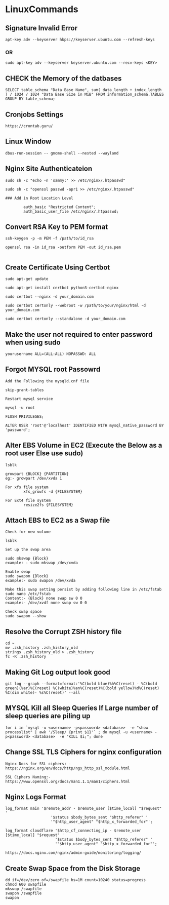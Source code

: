 # LinuxCommands

## Signature Invalid Error
```
apt-key adv --keyserver hkps://keyserver.ubuntu.com --refresh-keys
```
### OR
```
sudo apt-key adv --keyserver keyserver.ubuntu.com --recv-keys <KEY>
```

## CHECK the Memory of the datbases
```
SELECT table_schema "Data Base Name", sum( data_length + index_length ) / 1024 / 1024 "Data Base Size in MiB" FROM information_schema.TABLES GROUP BY table_schema;
```
## Cronjobs Settings

```
https://crontab.guru/
```
## Linux Window

```
dbus-run-session -- gnome-shell --nested --wayland
```

## Nginx Site Authenticateion
```
sudo sh -c "echo -n 'sammy:' >> /etc/nginx/.htpasswd"

sudo sh -c "openssl passwd -apr1 >> /etc/nginx/.htpasswd"

### Add in Root Location Level

        auth_basic "Restricted Content";
        auth_basic_user_file /etc/nginx/.htpasswd; 

```

## Convert RSA Key to PEM format
```
ssh-keygen -p -m PEM -f /path/to/id_rsa

openssl rsa -in id_rsa -outform PEM -out id_rsa.pem


```

## Create Certificate Using Certbot
```
sudo apt-get update

sudo apt-get install certbot python3-certbot-nginx

sudo certbot --nginx -d your_domain.com

sudo certbot certonly --webroot -w /path/to/your/nginx/html -d your_domain.com

sudo certbot certonly --standalone -d your_domain.com

```

## Make the user not required to enter password when using sudo
```
yourusername ALL=(ALL:ALL) NOPASSWD: ALL
```

## Forgot MYSQL root Passowrd
```
Add the Following the mysqld.cnf file

skip-grant-tables

Restart mysql service

mysql -u root

FLUSH PRIVILEGES;

ALTER USER 'root'@'localhost' IDENTIFIED WITH mysql_native_password BY 'password';

```

## Alter EBS Volume in EC2 (Execute the Below as a root user Else use sudo)
```
lsblk

growpart {BLOCK} {PARTITION}
eg:- growpart /dev/xvda 1

For xfs file system
        xfs_growfs -d {FILESYSTEM}

For Ext4 file system
        resize2fs {FILESYSTEM}

```

## Attach EBS to EC2 as a Swap file

```
Check for new volume

lsblk

Set up the swap area

sudo mkswap {Block}
example: - sudo mkswap /dev/xvda

Enable swap
sudo swapon {Block}
example:- sudo swapon /dev/xvda

Make this swap setting persist by adding following line in /etc/fstab
sudo nano /etc/fstab
Content:- {Block} none swap sw 0 0
example:- /dev/xvdf none swap sw 0 0

Check swap space
sudo swapon --show
```

## Resolve the Corrupt ZSH history file
```
cd ~
mv .zsh_history .zsh_history_old
strings .zsh_history_old > .zsh_history
fc -R .zsh_history
```

## Making Git Log output look good
```
git log --graph --format=format:'%C(bold blue)%h%C(reset) - %C(bold green)(%ar)%C(reset) %C(white)%an%C(reset)%C(bold yellow)%d%C(reset) %C(dim white)- %s%C(reset)' --all
```

## MYSQL Kill all Sleep Queries If Large number of sleep queries are piling up
```
for i in `mysql -u <username> -p<password> <database>  -e "show processlist" | awk '/Sleep/ {print $1}'` ; do mysql -u <username> -p<password> <database>  -e "KILL $i;"; done
```

## Change SSL TLS Ciphers for nginx configuration
```
Nginx Docs for SSL ciphers: - https://nginx.org/en/docs/http/ngx_http_ssl_module.html

SSL Ciphers Naming:- https://www.openssl.org/docs/man1.1.1/man1/ciphers.html

```

## Nginx Logs Format

```
log_format main '$remote_addr - $remote_user [$time_local] "$request" '
                    '$status $body_bytes_sent "$http_referer" '
                    '"$http_user_agent" "$http_x_forwarded_for"';

log_format cloudflare '$http_cf_connecting_ip - $remote_user [$time_local] "$request" '
                      '$status $body_bytes_sent "$http_referer" '
                      '"$http_user_agent" "$http_x_forwarded_for"';

https://docs.nginx.com/nginx/admin-guide/monitoring/logging/
```


## Create Swap Space from the Disk Storage
```
dd if=/dev/zero of=/swapfile bs=1M count=10240 status=progress
chmod 600 swapfile
mkswap /swapfile
swapon /swapfile
swapon
```
